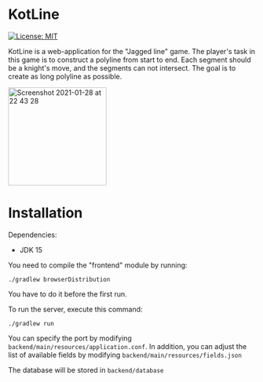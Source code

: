 # KotLine

[![License: MIT](https://img.shields.io/badge/License-MIT-yellow.svg)](https://opensource.org/licenses/MIT)

KotLine is a web-application for the "Jagged line" game. 
The player's task in this game is to construct a polyline from start to end.
Each segment should be a knight's move, and the segments can not intersect.
The goal is to create as long polyline as possible.

<img width="200" alt="Screenshot 2021-01-28 at 22 43 28" src="https://user-images.githubusercontent.com/42250320/106190231-69192900-61ba-11eb-9b19-5f4458b22a4f.png">

# Installation

Dependencies:

- JDK 15

You need to compile the "frontend" module by running:

`./gradlew browserDistribution`

You have to do it before the first run.

To run the server, execute this command:

`./gradlew run`

You can specify the port by modifying `backend/main/resources/application.conf`.
In addition, you can adjust the list of available fields by modifying `backend/main/resources/fields.json`

The database will be stored in `backend/database`